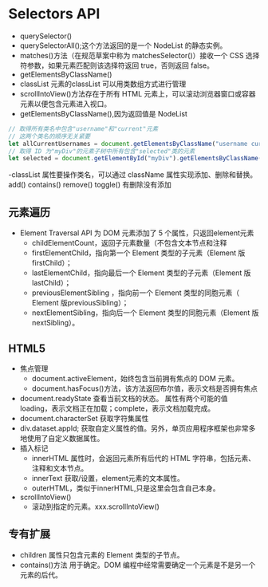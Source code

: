 # Selectors API

- querySelector()
- querySelectorAll();这个方法返回的是一个 NodeList 的静态实例。
- matches()方法（在规范草案中称为 matchesSelector()）接收一个 CSS 选择符参数，如果元素匹配则该选择符返回 true，否则返回 false。
- getElementsByClassName()
- classList 元素的classList 可以用类数组方式进行管理
- scrollIntoView()方法存在于所有 HTML 元素上，可以滚动浏览器窗口或容器元素以便包含元素进入视口。
- getElementsByClassName(),因为返回值是 NodeList
  
```js
// 取得所有类名中包含"username"和"current"元素
// 这两个类名的顺序无关紧要
let allCurrentUsernames = document.getElementsByClassName("username current");
// 取得 ID 为"myDiv"的元素子树中所有包含"selected"类的元素
let selected = document.getElementById("myDiv").getElementsByClassName("selected");
```

-classList 属性要操作类名，可以通过 className 属性实现添加、删除和替换。 add() contains() remove() toggle() 有删除没有添加

## 元素遍历

- Element Traversal API 为 DOM 元素添加了 5 个属性，只返回element元素
  - childElementCount，返回子元素数量（不包含文本节点和注释
  - firstElementChild，指向第一个 Element 类型的子元素（Element 版 firstChild）；
  - lastElementChild，指向最后一个 Element 类型的子元素（Element 版 lastChild）；
  - previousElementSibling ，指向前一个 Element 类型的同胞元素（ Element 版previousSibling）；
  - nextElementSibling，指向后一个 Element 类型的同胞元素（Element 版 nextSibling）。

## HTML5

- 焦点管理
  - document.activeElement，始终包含当前拥有焦点的 DOM 元素。
  - document.hasFocus()方法，该方法返回布尔值，表示文档是否拥有焦点
- document.readyState 查看当前文档的状态。 属性有两个可能的值 loading，表示文档正在加载；complete，表示文档加载完成。
- document.characterSet 获取字符集属性
- div.dataset.appId; 获取自定义属性的值。另外，单页应用程序框架也非常多地使用了自定义数据属性。
- 插入标记
  - innerHTML 属性时，会返回元素所有后代的 HTML 字符串，包括元素、注释和文本节点。
  - innerText 获取/设置，element元素的文本属性。
  - outerHTML，类似于innerHTML,只是这里会包含自己本身。
- scrollIntoView()
  - 滚动到指定的元素。xxx.scrollIntoView()
  
## 专有扩展

- children 属性只包含元素的 Element 类型的子节点。
- contains()方法  用于确定。DOM 编程中经常需要确定一个元素是不是另一个元素的后代。
